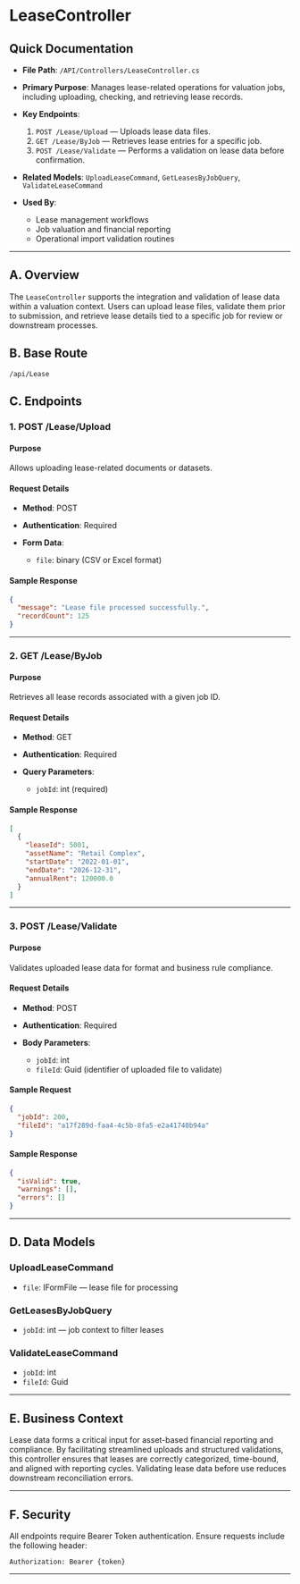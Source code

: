 # LeaseController

## Quick Documentation

* **File Path**: `/API/Controllers/LeaseController.cs`
* **Primary Purpose**: Manages lease-related operations for valuation jobs, including uploading, checking, and retrieving lease records.
* **Key Endpoints**:

  1. `POST /Lease/Upload` — Uploads lease data files.
  2. `GET /Lease/ByJob` — Retrieves lease entries for a specific job.
  3. `POST /Lease/Validate` — Performs a validation on lease data before confirmation.
* **Related Models**: `UploadLeaseCommand`, `GetLeasesByJobQuery`, `ValidateLeaseCommand`
* **Used By**:

  * Lease management workflows
  * Job valuation and financial reporting
  * Operational import validation routines

---

## A. Overview

The `LeaseController` supports the integration and validation of lease data within a valuation context. Users can upload lease files, validate them prior to submission, and retrieve lease details tied to a specific job for review or downstream processes.

## B. Base Route

```
/api/Lease
```

## C. Endpoints

### 1. POST /Lease/Upload

#### Purpose

Allows uploading lease-related documents or datasets.

#### Request Details

* **Method**: POST
* **Authentication**: Required
* **Form Data**:

  * `file`: binary (CSV or Excel format)

#### Sample Response

```json
{
  "message": "Lease file processed successfully.",
  "recordCount": 125
}
```

---

### 2. GET /Lease/ByJob

#### Purpose

Retrieves all lease records associated with a given job ID.

#### Request Details

* **Method**: GET
* **Authentication**: Required
* **Query Parameters**:

  * `jobId`: int (required)

#### Sample Response

```json
[
  {
    "leaseId": 5001,
    "assetName": "Retail Complex",
    "startDate": "2022-01-01",
    "endDate": "2026-12-31",
    "annualRent": 120000.0
  }
]
```

---

### 3. POST /Lease/Validate

#### Purpose

Validates uploaded lease data for format and business rule compliance.

#### Request Details

* **Method**: POST
* **Authentication**: Required
* **Body Parameters**:

  * `jobId`: int
  * `fileId`: Guid (identifier of uploaded file to validate)

#### Sample Request

```json
{
  "jobId": 200,
  "fileId": "a17f289d-faa4-4c5b-8fa5-e2a41740b94a"
}
```

#### Sample Response

```json
{
  "isValid": true,
  "warnings": [],
  "errors": []
}
```

---

## D. Data Models

### UploadLeaseCommand

* `file`: IFormFile — lease file for processing

### GetLeasesByJobQuery

* `jobId`: int — job context to filter leases

### ValidateLeaseCommand

* `jobId`: int
* `fileId`: Guid

---

## E. Business Context

Lease data forms a critical input for asset-based financial reporting and compliance. By facilitating streamlined uploads and structured validations, this controller ensures that leases are correctly categorized, time-bound, and aligned with reporting cycles. Validating lease data before use reduces downstream reconciliation errors.

---

## F. Security

All endpoints require Bearer Token authentication. Ensure requests include the following header:

```
Authorization: Bearer {token}
```

---
